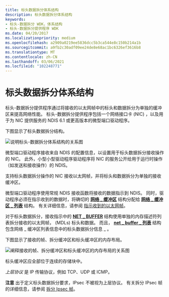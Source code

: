 ```yaml
---
title: 标头数据拆分体系结构
description: 标头数据拆分体系结构
keywords:
- 标头-数据拆分 WDK，体系结构
- 标头-数据拆分提供程序 WDK
ms.date: 04/20/2017
ms.localizationpriority: medium
ms.openlocfilehash: a2909a0219ee5836dcc5b3ca544e8c150b214a1b
ms.sourcegitcommit: a9fb2c30adf09ee24de8e68ac1bc6326ef3616b8
ms.translationtype: MT
ms.contentlocale: zh-CN
ms.lasthandoff: 03/06/2021
ms.locfileid: "102248771"
---
```

# <a name="header-data-split-architecture"></a>标头数据拆分体系结构





标头-数据拆分提供程序通过将接收的以太网帧中的标头和数据拆分为单独的缓冲区来提高网络性能。 标头-数据拆分提供程序包括一个网络接口卡 (NIC) ，以及用于为 NIC 提供服务的 NDIS 6.1 或更高版本的微型端口驱动程序。

下图显示了标头数据拆分结构。

![说明标头-数据拆分体系结构的关系图](images/hdsplitarchitecture.png)

微型端口驱动程序接收来自 NDIS 的配置信息，以设置用于标头数据拆分接收操作的 NIC。 此外，小型小型驱动程序驱动程序将 NIC 的服务公开给用于运行时操作（如发送和接收操作）的 NDIS。

支持标头数据拆分操作的 NIC 接收以太网帧，并将标头和数据拆分为单独的接收缓冲区。

微型端口驱动程序使用常规 NDIS 接收函数将接收的数据指示到 NDIS。 同时，驱动程序必须在指示收到的数据时，将确切的 [**网络 \_ 缓冲区**](/windows-hardware/drivers/ddi/nbl/ns-nbl-net_buffer) 结构分配给 [**网络 \_ 缓冲区 \_ 列表**](/windows-hardware/drivers/ddi/nbl/ns-nbl-net_buffer_list) 结构。 有关详细信息，请参阅 [指示收到的以太网帧](indicating-received-ethernet-frames.md)。

对于标头数据拆分，接收指示中的 [**NET \_ BUFFER**](/windows-hardware/drivers/ddi/nbl/ns-nbl-net_buffer) 结构使用单独的内存描述符列表拆分接收的以太网帧， (MDLs) 标头和数据。 而且， [**net \_ buffer \_ 列表**](/windows-hardware/drivers/ddi/nbl/ns-nbl-net_buffer_list) 结构包含网络 \_ 缓冲区列表信息中的标头数据拆分信息 \_ 。

下图显示了接收的帧、拆分缓冲区和标头缓冲区的内存布局。

![阐释接收的帧、拆分缓冲区和标头缓冲区的内存布局的关系图](images/hdspllitbuffers.png)

标头缓冲区应全部位于连续的存储块中。

*上层协议* 是 IP 传输协议，例如 TCP、UDP 或 ICMP。

**注意**  出于定义标头数据拆分要求，IPsec 不被视为上层协议。 有关拆分 IPsec 帧的详细信息，请参阅 [拆分 Ipsec 帧](splitting-ipsec-frames.md)。

 

 

